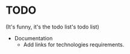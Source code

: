 # TODO
(It's funny, it's the todo list's todo list)

+ Documentation
    + Add links for technologies requirements.